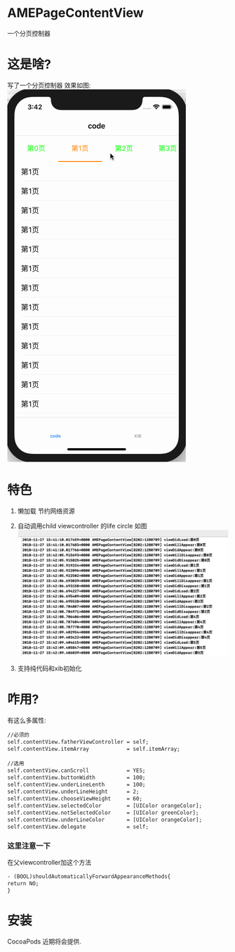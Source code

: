 # AMEPageContentView
一个分页控制器


# 这是啥?
写了一个分页控制器
效果如图:
![display](Display/1.gif)

# 特色

1. 懒加载 节约网络资源
2. 自动调用child viewcontroller 的life circle 如图
![display](Display/2.png)

3. 支持纯代码和xib初始化

# 咋用?

有这么多属性:

```
//必须的
self.contentView.fatherViewController = self;
self.contentView.itemArray            = self.itemArray;

//选用
self.contentView.canScroll            = YES;
self.contentView.buttonWidth          = 100;
self.contentView.underLineLenth       = 100;
self.contentView.underLineHeight      = 2;
self.contentView.chooseViewHeight     = 60;
self.contentView.selectedColor        = [UIColor orangeColor];
self.contentView.notSelectedColor     = [UIColor greenColor];
self.contentView.underLineColor       = [UIColor orangeColor];
self.contentView.delegate             = self;
```

### 这里注意一下

在父viewcontroller加这个方法
```
- (BOOL)shouldAutomaticallyForwardAppearanceMethods{
return NO;
}
```

# 安装
CocoaPods 近期将会提供.


